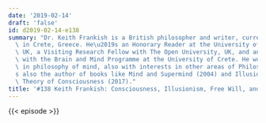 ```yaml
---
date: '2019-02-14'
draft: 'false'
id: d2019-02-14-e138
summary: "Dr. Keith Frankish is a British philosopher and writer, currently living\
  \ in Crete, Greece. He\u2019s an Honorary Reader at the University of Sheffield,\
  \ UK, a Visiting Research Fellow with The Open University, UK, and an Adjunct Professor\
  \ with the Brain and Mind Programme at the University of Crete. He works mainly\
  \ in philosophy of mind, also with interests in other areas of Philosophy. He\u2019\
  s also the author of books like Mind and Supermind (2004) and Illusionism: As a\
  \ Theory of Consciousness (2017)."
title: '#138 Keith Frankish: Consciousness, Illusionism, Free Will, and AI'
---
```

{{< episode >}}
